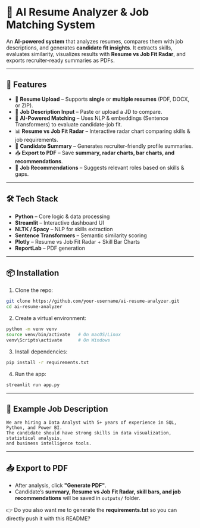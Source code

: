 
# 📄 AI Resume Analyzer & Job Matching System

An **AI-powered system** that analyzes resumes, compares them with job descriptions, and generates **candidate fit insights**. It extracts skills, evaluates similarity, visualizes results with **Resume vs Job Fit Radar**, and exports recruiter-ready summaries as PDFs.

---

## 🚀 Features

* 📂 **Resume Upload** – Supports **single** or **multiple resumes** (PDF, DOCX, or ZIP).
* 📝 **Job Description Input** – Paste or upload a JD to compare.
* 🤖 **AI-Powered Matching** – Uses NLP & embeddings (Sentence Transformers) to evaluate candidate-job fit.
* 📊 **Resume vs Job Fit Radar** – Interactive radar chart comparing skills & job requirements.
* 📑 **Candidate Summary** – Generates recruiter-friendly profile summaries.
* 📥 **Export to PDF** – Save **summary, radar charts, bar charts, and recommendations**.
* 🔎 **Job Recommendations** – Suggests relevant roles based on skills & gaps.

---

## 🛠️ Tech Stack

* **Python** – Core logic & data processing
* **Streamlit** – Interactive dashboard UI
* **NLTK / Spacy** – NLP for skills extraction
* **Sentence Transformers** – Semantic similarity scoring
* **Plotly** – Resume vs Job Fit Radar + Skill Bar Charts
* **ReportLab** – PDF generation

---

## 📦 Installation

1. Clone the repo:

```bash
git clone https://github.com/your-username/ai-resume-analyzer.git
cd ai-resume-analyzer
```

2. Create a virtual environment:

```bash
python -m venv venv
source venv/bin/activate   # On macOS/Linux
venv\Scripts\activate      # On Windows
```

3. Install dependencies:

```bash
pip install -r requirements.txt
```

4. Run the app:

```bash
streamlit run app.py
```

---



## 🎯 Example Job Description

```
We are hiring a Data Analyst with 5+ years of experience in SQL, Python, and Power BI.
The candidate should have strong skills in data visualization, statistical analysis,
and business intelligence tools.
```

---

## 📥 Export to PDF

* After analysis, click **"Generate PDF"**.
* Candidate’s **summary, Resume vs Job Fit Radar, skill bars, and job recommendations** will be saved in `outputs/` folder.



👉 Do you also want me to generate the **requirements.txt** so you can directly push it with this README?

